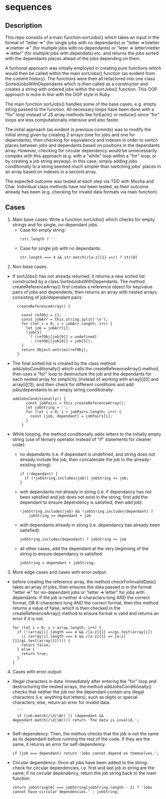 
# sequences

## Description

This repo consists of a main function sortJobs() which takes an input in the format of "letter =>" (for single jobs with no dependants) or "letter =>\nletter =>\nletter =>" (for multiple jobs with no dependants) or "leter => letter\nletter => letter" (for multiple jobs with dependats) etc. and returns the jobs sorted with the dependants places ahead of the jobs depending on them.

A funtional approach was initially employed in creating pure functions which would then be called within the main sortJobs() function (as evident from the commit history). The functions were then all refactored into one class SortedJobsWithDependants which is then called as a constructor and creates a string with ordered jobs within the sortJobs() function. This OOP approach is more in line with the OOP style in Ruby.

The main function sortJobs() handles some of the base cases, e.g. empty string passed to the function.
All necessary loops have been done with a "for" loop instead of JS array methods like forEach() or reduce() since "for" loops are less computationally intensive and also faster.

The initial approach (as evident in previous commits) was to modify the initial string given by creating 2 arrays (one for jobs and one for dependants), then checking for equivalency and indexes in order to switch places between jobs and dependants based on positions in the dependants array. However, checking for circular dependency would be unnecessarily complex with this approach (e.g. with a "while" loop within a "for" loop, or by creating a job string anyway). In this case, simply adding jobs conditionally to a string seemed much simpler than switching jobs' places in an array based on indexes in a second array.

The expected outcome was tested at each step via TDD with Mocha and Chai. Individual class methods have not been tested, as their outcome already has been (e.g. checking for invalid data formats via main function).


## Cases

1. Main base cases: Write a function sortJobs() which checks for empty strings and for single, no-dependant jobs.
    - Case for empty string:
        ```
        !str.length ? ''
        ```
    - Case for single job with no dependants:
        ```
        str.length === 4 && str.match(/[a-z]{1} =>/) ? str[0]
        ```
2. Non-base cases: 
- If sortJobs() has not already returned, it returns a new sorted list constructed by a class SortedJobsWithDependants. The method createReferenceArray() first creates a reference object for key/value pairs of jobs and dependants, then returns an array with nested arrays consisting of job/dependant pairs:

        createReferenceArray() {

          const refObj = {};
          const jobArr = this.string.split('\n');
          for (let i = 0; i < jobArr.length; i++) {
            let job = jobArr[i];
            !job[5]
              ? (refObj[job[0]] = undefined)
              : (refObj[job[0]] = job[5]);
          }
          return Object.entries(refObj);
        }
        
- The final sorted list is created by the class method addJobsConditionally() which calls the createReferenceArray() method, then uses a "for" loop to destructure the job and the dependants for each nested array for simplicity (instead of working with array[i][0] and array[i][1]), and then check for different conditions and add jobs/dependants to an empty string conditionally:

    ```
    addJobsConditionally() {
          const jobPairs = this.createReferenceArray();
          let jobString = '';
          for (let i = 0; i < jobPairs.length; i++) {
            const [job, dependant] = jobPairs[i];
          }
        }

- While looping, the method conditionally adds letters to the initially empty string (use of ternary operator instead of "if" statements for cleaner code):

    - no dependants (i.e. if dependant is undefined, and string does not already include the job, then concatenate the job to the already-existing string):
        ```
        if (!dependant) {
          if (!jobString.includes(job)) jobString += job;
        }
        ```
    - with dependants not already in string (i.e. if dependancy has not been satisfied and job does not exist in the string, first add the dependant to ensure dependency is satisfied, then add job):
        ```
        !jobString.includes(job) && !jobString.includes(dependant) ?
            jobString += dependant + job
        ```
    - with dependants already in string (i.e. dependancy has already been satisfied):
        ```
        jobString.includes(dependant) ? jobString += job
        ```
    - all other cases, add the dependant at the very beginning of the string to ensure dependancy is satisfied:
        ```
        jobString = dependant + jobString;
        ```

3. More edge cases and cases with error output: 

- before creating the reference array, the method checkForInvalidData() takes an array of jobs, then ensures the data passed is in the format "letter =>" for no-dependant jobs or "letter => letter" for jobs with dependants. If the job is neither 4-characters long AND the correct format, OR 6-characters long AND the correct format, then this method returns a value of false, which is then checked in the createReferenceArray() method to ensure format is valid and returns an error if it is not.

    ```
    for (let i = 0; i < array.length; i++) {
      if (!(array[i].length === 4 && /[a-z]{1} =>/gi.test(array[i])
        || (array[i].length === 6 && /[a-z]{1} => [a-z]{1}/gi.test(array[i])))) {
        return false;
      } else {
        return true;
      }
    }
    ```

4. Cases with error output:

- Illegal characters in data: Immediately after entering the "for" loop and destructuring the nested arrays, the method addJobsConditionally() checks that neither the job nor the dependant contain any illegal characters (i.e. anything but letters), such as digits or special characters; else, return an error for invalid data.

        ```
        if (job.match(/\d|\W/) || (dependant && dependant.match(/\d|\W/))) return 'The data is invalid.';
        ```
    
- Self-dependency: Then, the methos checks that the job is not the same as its dependant before running the rest of the code. If they are the same, it returns an error for self-dependency.
    ```
    if (job === dependant) return 'Jobs cannot depend on themselves.';
    ```
    
- Circular dependency: Once all jobs have been added to the string: check for circular dependencies, i.e. first and last job in string are the same; if no circular dependency, return the job string back to the main function
    ```
    return jobString[0] === jobString[jobString.length - 1] ? 'Jobs cannot have circular dependencies.' : jobString;
    ```
    